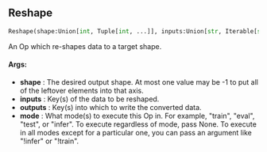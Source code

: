 ## Reshape
```python
Reshape(shape:Union[int, Tuple[int, ...]], inputs:Union[str, Iterable[str], Callable], outputs:Union[str, Iterable[str]], mode:Union[NoneType, str, Iterable[str]]=None)
```
An Op which re-shapes data to a target shape.


#### Args:

* **shape** :  The desired output shape. At most one value may be -1 to put all of the leftover elements into that axis.
* **inputs** :  Key(s) of the data to be reshaped.
* **outputs** :  Key(s) into which to write the converted data.
* **mode** :  What mode(s) to execute this Op in. For example, "train", "eval", "test", or "infer". To execute        regardless of mode, pass None. To execute in all modes except for a particular one, you can pass an argument        like "!infer" or "!train".